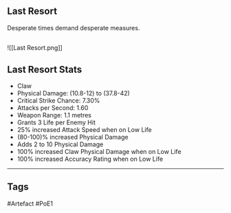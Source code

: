 ## Last Resort
Desperate times demand desperate measures.
##
![[Last Resort.png]]
## Last Resort Stats
- Claw
- Physical Damage: (10.8-12) to (37.8-42)
- Critical Strike Chance: 7.30%
- Attacks per Second: 1.60
- Weapon Range: 1.1 metres
- Grants 3 Life per Enemy Hit
- 25% increased Attack Speed when on Low Life
- (80-100)% increased Physical Damage
- Adds 2 to 10 Physical Damage
- 100% increased Claw Physical Damage when on Low Life
- 100% increased Accuracy Rating when on Low Life


---
## Tags
#Artefact
#PoE1